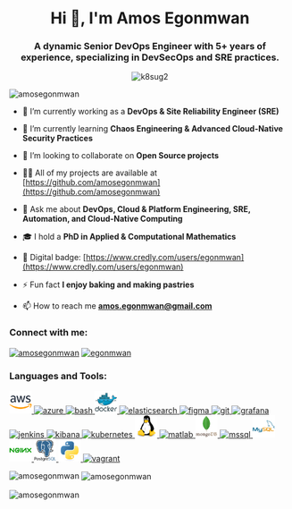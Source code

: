 <h1 align="center">Hi 👋, I'm Amos Egonmwan</h1>
<h3 align="center">A dynamic Senior DevOps Engineer with 5+ years of experience, specializing in DevSecOps and SRE practices.</h3>

<!-- Stretched banner image with fixed width and adjusted height -->
<p align="center">
  <img src="https://github.com/user-attachments/assets/9f680056-8829-442c-9c4d-ce95d63e29d5" alt="k8sug2" width="600" height="150" />
</p>

<p align="left"> <img src="https://komarev.com/ghpvc/?username=amosegonmwan&label=Profile%20views&color=0e75b6&style=flat" alt="amosegonmwan" /> </p>



- 🔭 I’m currently working as a **DevOps & Site Reliability Engineer (SRE)**

- 🌱 I’m currently learning **Chaos Engineering & Advanced Cloud-Native Security Practices**

- 👯 I’m looking to collaborate on **Open Source projects**

- 👨‍💻 All of my projects are available at [https://github.com/amosegonmwan](https://github.com/amosegonmwan)

- 💬 Ask me about **DevOps, Cloud & Platform Engineering, SRE, Automation, and Cloud-Native Computing**

- 🎓 I hold a **PhD in Applied & Computational Mathematics**
  
- 🏅 Digital badge: [https://www.credly.com/users/egonmwan](https://www.credly.com/users/egonmwan)

- ⚡ Fun fact **I enjoy baking and making pastries**
  
- 📫 How to reach me **amos.egonmwan@gmail.com**
  
<h3 align="left">Connect with me:</h3>
<p align="left">
<a href="https://twitter.com/amosegonmwan" target="blank"><img align="center" src="https://raw.githubusercontent.com/rahuldkjain/github-profile-readme-generator/master/src/images/icons/Social/twitter.svg" alt="amosegonmwan" height="30" width="40" /></a>
<a href="https://linkedin.com/in/egonmwan" target="blank"><img align="center" src="https://raw.githubusercontent.com/rahuldkjain/github-profile-readme-generator/master/src/images/icons/Social/linked-in-alt.svg" alt="egonmwan" height="30" width="40" /></a>
</p>

<h3 align="left">Languages and Tools:</h3>
<p align="left"> <a href="https://aws.amazon.com" target="_blank" rel="noreferrer"> <img src="https://raw.githubusercontent.com/devicons/devicon/master/icons/amazonwebservices/amazonwebservices-original-wordmark.svg" alt="aws" width="40" height="40"/> </a> <a href="https://azure.microsoft.com/en-in/" target="_blank" rel="noreferrer"> <img src="https://www.vectorlogo.zone/logos/microsoft_azure/microsoft_azure-icon.svg" alt="azure" width="40" height="40"/> </a> <a href="https://www.gnu.org/software/bash/" target="_blank" rel="noreferrer"> <img src="https://www.vectorlogo.zone/logos/gnu_bash/gnu_bash-icon.svg" alt="bash" width="40" height="40"/> </a> <a href="https://www.docker.com/" target="_blank" rel="noreferrer"> <img src="https://raw.githubusercontent.com/devicons/devicon/master/icons/docker/docker-original-wordmark.svg" alt="docker" width="40" height="40"/> </a> <a href="https://www.elastic.co" target="_blank" rel="noreferrer"> <img src="https://www.vectorlogo.zone/logos/elastic/elastic-icon.svg" alt="elasticsearch" width="40" height="40"/> </a> <a href="https://www.figma.com/" target="_blank" rel="noreferrer"> <img src="https://www.vectorlogo.zone/logos/figma/figma-icon.svg" alt="figma" width="40" height="40"/> </a> <a href="https://git-scm.com/" target="_blank" rel="noreferrer"> <img src="https://www.vectorlogo.zone/logos/git-scm/git-scm-icon.svg" alt="git" width="40" height="40"/> </a> <a href="https://grafana.com" target="_blank" rel="noreferrer"> <img src="https://www.vectorlogo.zone/logos/grafana/grafana-icon.svg" alt="grafana" width="40" height="40"/> </a> <a href="https://www.jenkins.io" target="_blank" rel="noreferrer"> <img src="https://www.vectorlogo.zone/logos/jenkins/jenkins-icon.svg" alt="jenkins" width="40" height="40"/> </a> <a href="https://www.elastic.co/kibana" target="_blank" rel="noreferrer"> <img src="https://www.vectorlogo.zone/logos/elasticco_kibana/elasticco_kibana-icon.svg" alt="kibana" width="40" height="40"/> </a> <a href="https://kubernetes.io" target="_blank" rel="noreferrer"> <img src="https://www.vectorlogo.zone/logos/kubernetes/kubernetes-icon.svg" alt="kubernetes" width="40" height="40"/> </a> <a href="https://www.linux.org/" target="_blank" rel="noreferrer"> <img src="https://raw.githubusercontent.com/devicons/devicon/master/icons/linux/linux-original.svg" alt="linux" width="40" height="40"/> </a> <a href="https://www.mathworks.com/" target="_blank" rel="noreferrer"> <img src="https://upload.wikimedia.org/wikipedia/commons/2/21/Matlab_Logo.png" alt="matlab" width="40" height="40"/> </a> <a href="https://www.mongodb.com/" target="_blank" rel="noreferrer"> <img src="https://raw.githubusercontent.com/devicons/devicon/master/icons/mongodb/mongodb-original-wordmark.svg" alt="mongodb" width="40" height="40"/> </a> <a href="https://www.microsoft.com/en-us/sql-server" target="_blank" rel="noreferrer"> <img src="https://www.svgrepo.com/show/303229/microsoft-sql-server-logo.svg" alt="mssql" width="40" height="40"/> </a> <a href="https://www.mysql.com/" target="_blank" rel="noreferrer"> <img src="https://raw.githubusercontent.com/devicons/devicon/master/icons/mysql/mysql-original-wordmark.svg" alt="mysql" width="40" height="40"/> </a> <a href="https://www.nginx.com" target="_blank" rel="noreferrer"> <img src="https://raw.githubusercontent.com/devicons/devicon/master/icons/nginx/nginx-original.svg" alt="nginx" width="40" height="40"/> </a> <a href="https://www.postgresql.org" target="_blank" rel="noreferrer"> <img src="https://raw.githubusercontent.com/devicons/devicon/master/icons/postgresql/postgresql-original-wordmark.svg" alt="postgresql" width="40" height="40"/> </a> <a href="https://www.python.org" target="_blank" rel="noreferrer"> <img src="https://raw.githubusercontent.com/devicons/devicon/master/icons/python/python-original.svg" alt="python" width="40" height="40"/> </a> <a href="https://www.vagrantup.com/" target="_blank" rel="noreferrer"> <img src="https://www.vectorlogo.zone/logos/vagrantup/vagrantup-icon.svg" alt="vagrant" width="40" height="40"/> </a> </p>

<p><img align="left" src="https://github-readme-stats.vercel.app/api/top-langs?username=amosegonmwan&show_icons=true&locale=en&layout=compact" alt="amosegonmwan" /></p>

<p>&nbsp;<img align="center" src="https://github-readme-stats.vercel.app/api?username=amosegonmwan&show_icons=true&locale=en" alt="amosegonmwan" /></p>

<p><img align="center" src="https://github-readme-streak-stats.herokuapp.com/?user=amosegonmwan&" alt="amosegonmwan" /></p>
